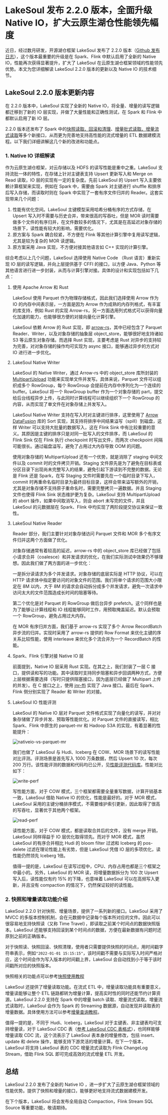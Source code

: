 # LakeSoul 发布 2.2.0 版本，全面升级 Native IO，扩大云原生湖仓性能领先幅度

近日，经过数月研发，开源湖仓框架 LakeSoul 发布了 2.2.0 版本（[Github 发布日志](https://github.com/lakesoul-io/LakeSoul/releases/tag/v2.2.0)），这个版本最重要的升级是在 Spark、Flink 中默认启用了全新的 Native IO，性能再次获得显著提升，扩大了 LakeSoul 在云原生湖仓框架领域的性能领先优势。本文为您详细解读 LakeSoul 2.2.0 版本的更新以及 Native IO 的技术细节。

## LakeSoul 2.2.0 版本更新内容

在 2.2.0 版本中，LakeSoul 实现了全新的 Native IO，将全量、增量的读写逻辑都迁移到了新的 IO 层实现，并做了大量性能和正确性测试，在 Spark 和 Flink 中都默认启用了新 IO 层。

2.2.0 版本还发布了 Spark 中的[快照读取、回滚和清理](https://www.dmetasoul.com/docs/lakesoul/Tutorials/snapshot-manage/)、[增量批式读取、增量流式读取](https://www.dmetasoul.com/docs/lakesoul/Tutorials/incremental-query/)等多个新接口，从而更为完善地支持高性能的流式增量的 ETL 数据建模流程。以下我们详细讲解这几个新的改进和功能点。

### 1. Native IO 详细解读

作为云原生湖仓框架，对云存储以及 HDFS 的读写性能是重中之重。LakeSoul 支持流批一体的特性，在存储上针对主键表支持 Upsert 更新写入和 Merge on Read 读取，IO 层的实现有一定的复杂度。先前 LakeSoul 的 Upsert 写入主要依赖计算框架来实现，例如在 Spark 中，需要由 Spark 对主键进行 shuffle 和排序后写入存储，而读取时则在 Spark 中实现了一套有序文件归并的 Reader。这套实现带来几个问题：

1. 性能有优化空间。LakeSoul 主键模型采用哈希分桶有序的方式存储，在 Upsert 写入时不需要与历史合并，带来很高的写吞吐，但是 MOR 读时需要做多个文件的有序归并，在文件数较多的情况下，尤其是在高延迟对象存储的场景下，读性能有较大的影响，需要优化。
2. 原方案与 Spark 耦合较紧，不方便在 Flink 等其他计算引擎中复用读写逻辑，尤其是较为复杂的 MOR 读逻辑。
3. 原方案采用 Java 实现，不方便对接其他语言如 C++ 实现的计算引擎。

综合考虑以上几个问题，LakeSoul 选择使用 Native Code （Rust 语言）重新实现 IO 层的读写逻辑，并向上层提供基于 CFFI 的接口，以方便 Java、Python 等其他语言进行进一步封装，从而与计算引擎对接。具体的设计和实现包括如下几点：

1. 使用 Apache Arrow 和 Rust

    LakeSoul 使用 Parquet 作为物理存储格式，因此我们选择使用 Arrow 作为 IO 的内存中间表示层，一方面是因为 Arrow 作为成熟的内存列格式，有丰富的库支持，例如 Rust 的实现 Arrow-rs，另一方面选用列式格式可以获得向量化加速的能力，也能够很方便的对接向量化计算引擎。

    LakeSoul 依赖 Arrow 的 Rust 实现，即 [arrow-rs](https://github.com/apache/arrow-rs)，其中已经包含了 Parquet Reader、Writer，以及对象存储的抽象层 object_store，能够很好地支持诸如 S3 等云原生对象存储。而选择 Rust 实现，主要考虑是 Rust 对异步的支持较为完善，对对象存储的操作均可实现为 async 接口，能够通过异步的方式对 IO 进行进一步优化。

2. LakeSoul Native Writer

    LakeSoul 的 Native Writer，通过 Arrow-rs 中的 object_store 库所封装的 [MultipartUpload](https://docs.amazonaws.cn/AmazonS3/latest/userguide/mpuoverview.html) 功能来实现单文件并发写。具体来说，Parquet 文件可以组织成多个 RowGroup，每个 RowGroup 会提前在内存中序列化为一个连续的 buffer。LakeSoul 将一个 RowGroup buffer 作为一个对象存储的 part，提交给后台线程异步上传，与此同时计算线程可以继续组织下一个 RowGroup 的内容，从而实现了单文件在对象存储上并发写入。

    LakeSoul Native Writer 支持在写入时对主键进行排序，这里使用了 [Arrow DataFusion](https://github.com/apache/arrow-datafusion) 库的 Sort 实现，其支持将排序中间结果溢写（spill）到磁盘，这样 Writer 可以支持大批量的数据写入，这在 Flink Sink 中有比较重要的意义。其原因是主键的排序只是对同一批写入的文件排序，而 LakeSoul 的 Flink Sink 仅在 Flink 执行 checkpoint 时写出文件，而两次 checkpoint 间隔可能很长。通过磁盘溢写，避免了占用过大内存导致 OOM 的问题。

    使用对象存储的 MultipartUpload 还有一个优势，就是消除了 staging 中间文件以及 commit 时的文件拷贝开销。Staging 文件原先是为了避免在目标表或分区目录下出现尚未完整写入的结果，避免引起下游读到不完整的数据。无论是 Flink 还是 Spark，在写 Staging 文件时需要先在一个临时目录下写入，commit 时再重命名临时目录为最终目标目录，这样会带来溢写额外的开销，尤其是对象存储不支持原子重命名时，需要完整拷贝一遍数据。并且 Staging 文件也使得 Flink Sink 状态维护更为复杂。LakeSoul 支持 MultipartUpload 的 abort 操作，如果中间取消写入，则会 abort 未写完的文件，并且 LakeSoul 的元数据层在 Spark、Flink 中均实现了两阶段提交协议来保证一致性。

3. LakeSoul Native Reader

    Reader 部分，我们主要针对对象存储访问 Parquet 文件和 MOR 多个有序文件归并这两个方面做了优化。

    对象存储通常有着较高的延迟，arrow-rs 中的 object_store 库已经做了包括小请求合并（coalesce）和并发请求的优化，在我们实际测试中效果仍不够理想。因此我们做了两方面的进一步优化：
    
    一是拆分读请求为多个并发请求。对象存储的底层实际是 HTTP 协议，可以在 HTTP 请求体中指定要访问的对象文件的范围。我们将单个请求的范围大小限定在 8M 以内，大于 8M 的请求会自动拆分成多个并发请求，避免一次请求中访问太大的文件范围造成长时间的阻塞等待。
    
    第二个优化是对 Parquet 的 RowGroup 做后台异步 prefetch。这个同样也是为了能够让计算线程和 IO 线程能够同时工作，用预取掩盖延迟。默认会预取一个 RowGroup，避免占用过大内存。

    在 MOR 有序归并方面，我们基于 arrow-rs 实现了多个 Arrow RecordBatch 异步流的归并。实现时采用了 arrow-rs 提供的 Row Format 来优化主键的序关系比较性能，使用 interleave 来优化多个流合并为一个 RecordBatch 的性能。

4. Spark、Flink 引擎对接 Native IO 层
   
   前面提到，Native IO 层采用 Rust 实现。在其之上，我们封装了一层 C 接口，提供读和写的功能。其中读取时支持同步阻塞和异步回调两种方式，方便上层根据需要选择（写时只提供阻塞接口，因为底层已经做了 Multipart 上传的并发）。在 C 接口之上，使用 [jnr-ffi](https://github.com/jnr/jnr-ffi) 实现了 Java 接口。最后在 Spark、Flink 侧分别实现了 Reader 和 Writer 的对接。

5. LakeSoul IO 性能评测
   
   LakeSoul 的 Native IO 层对 Parquet 文件格式实现了向量化的读写，并对对象存储做了异步并发、预取等性能优化。对 Parquet 文件的直接读写，相比 Spark、Flink 中原生的 parquet-mr 和 Hadoop S3A 的实现，有着显著的性能提升：

   ![nativeio-vs-parquet-mr](nativeio-vs-parquet-mr.png)

    我们也做了 LakeSoul 与 Hudi、Iceberg 在 COW、MOR 场景下的读写性能对比评测。评测场景是首先写入 1000 万条数据，然后 Upsert 10 次，每次 200 万行。该性能评测的数据和代码均已公开，见[性能评测代码库](https://github.com/meta-soul/ccf-bdci2022-datalake-contest-examples/tree/mor)。性能对比如下：

    ![write-perf](writer-perf.png)

    写性能方面，对于 COW 模式，三个框架都需要全量重写数据，计算开销基本一致，LakeSoul 借助 Native IO 的优化，性能是最好的。对于 MOR 模式，LakeSoul 采用的主键分桶排序模式，不需要维护索引更新，因此取得了很高的写吞吐，显著优于其他两个框架。

    ![read-perf](read-perf.png)

    读性能方面，对于 COW 模式，都是读取合并后的文件，没有 merge 开销，LakeSoul 同样得益于 IO 层优化取得领先。而对于 MOR 模式，虽然 LakeSoul 的有序合并相比 Hudi 的 bloom filter 过滤和 Iceberg 的 pos-delete 过滤在理论性能上有劣势，但是 LakeSoul 凭借 IO 层的多项优化，读性能仍然领先 Iceberg 1倍。

    值得一提的是，LakeSoul 在读写过程中，CPU、内存占用也都是三个框架之中最小的。另外，LakeSoul 的 MOR 读，将增量数据拆分为 100 次 Upsert 写入后，读性能仅有约 15% 的下降，也意味着 LakeSoul 可以在高频写入更新，并且没有 compaction 的情况下，仍然保证较好的读性能。



### 2. 快照和增量读取功能介绍

LakeSoul 2.2.0 针对快照、增量场景，提供了一系列新的接口。LakeSoul 采用了 MVCC 的多版本控制机制，会在元数据中记录每个版本所对应的文件。因此可以很容易地支持快照读（又称 Time Travel），即读取之前某个时间点的数据快照版本。LakeSoul 还能够支持回滚到某个时间点的数据，方便在最新数据有问题时还原到之前的正确版本。

对于快照读、快照回滚、快照清理，使用者只需要提供快照的时间点，用时间戳字符串表示，例如`"2022-01-01 15:15:15"`，该时间戳不需要与实际写入时间严格对应，这个时间会作为写入版本的时间戳上界，LakeSoul 会自动找到小于等于该时间戳所对应的快照版本。

快照相关的功能点可以参考[快照使用教程](https://www.dmetasoul.com/docs/lakesoul/Tutorials/snapshot-manage/)

LakeSoul 还提供了增量读取功能。在流式 ETL 中，增量读取功能具有重要意义，增量读能够让整个 ETL 链路都转为增量计算，提高实时性的同时还能节约计算资源。LakeSoul 2.2.0 支持在 Spark 中的增量 batch 读取、增量流式读取。增量流式读取时，LakeSoul 会作为 Spark 的 Streaming 数据源，自动发现并读取表的增量数据。具体使用方法可以参考[增量查询教程](https://www.dmetasoul.com/docs/lakesoul/Tutorials/incremental-query/)。

值得一提的是，不同于 Hudi、Iceberg，LakeSoul 对于主键表、非主键表均可支持增量读，对于 LakeSoul CDC 表（[参考 LakeSoul CDC 表格式](https://www.dmetasoul.com/docs/lakesoul/Usage%20Doc/cdc-ingestion-table/)），也同样能够增量读取 CDC 流，这个流表示了 LakeSoul 表本身的增量修改，包括 insert、update 和 delete 操作，能够支持下游灵活的增量计算。在下一个版本，LakeSoul 将支持 LakeSoul 表的 CDC 增量流式读取为 Flink ChangeLog Stream，借助 Flink SQL 即可完成高效的流式增量 ETL 开发。

## 总结

LakeSoul 2.2.0 发布了全新的 Native IO ，进一步扩大了云原生湖仓框架领域的性能优势。提供了快照和增量的接口，能够更好地支持流式数据建模开发。

在下个版本，LakeSoul 将会发布全局自动 Compaction，Flink Stream SQL Source 等重要功能，敬请期待。